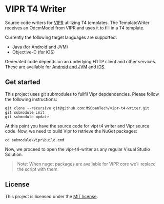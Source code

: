 # VIPR T4 Writer

Source code writers for [VIPR](https://github.com/microsoft/vipr) utilizing T4 templates. The TemplateWriter receives an OdcmModel from VIPR and uses it to fill in a T4 template.

Currently the following target languages are supported:
- Java (for Android and JVM)
- Objective-C (for iOS)

Generated code depends on an underlying HTTP client and other services. These are available for [Android and JVM](https://github.com/officedev/office-365-sdk-for-android) and [iOS](https://github.com/officedev/office-365-sdk-for-ios).

## Get started

This project uses git submodules to fullfil Vipr depdendencies.
Please follow the following instructions:

```
git clone --recursive git@github.com:MSOpenTech/vipr-t4-writer.git
git submodule init
git submodule update
```

At this point you have the source code for vipt t4 writer and Vipr source code.
Now, we need to build Vipr to retrieve the NuGet packages:

```
cd submodule\Vipr\build.cmd
```

Now, we proceed to open the vipr-t4-writer as any regular Visual Studio Solution.

> Note: When nuget packages are available for VIPR core we'll replace the script with them.

## License

This project is licensed under the [MIT license](LICENSE).
